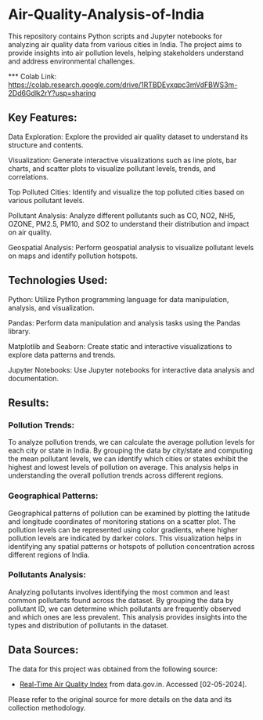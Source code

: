 # Air-Quality-Analysis-of-India
This repository contains Python scripts and Jupyter notebooks for analyzing air quality data from various cities in India. The project aims to provide insights into air pollution levels, helping stakeholders understand and address environmental challenges.

*** Colab Link: https://colab.research.google.com/drive/1RTBDEyxqpc3mVdFBWS3m-2Dd6Gdlk2rY?usp=sharing

## Key Features:
Data Exploration: Explore the provided air quality dataset to understand its structure and contents.

Visualization: Generate interactive visualizations such as line plots, bar charts, and scatter plots to visualize pollutant levels, trends, and correlations.

Top Polluted Cities: Identify and visualize the top polluted cities based on various pollutant levels.

Pollutant Analysis: Analyze different pollutants such as CO, NO2, NH5, OZONE, PM2.5, PM10, and SO2 to understand their distribution and impact on air quality.

Geospatial Analysis: Perform geospatial analysis to visualize pollutant levels on maps and identify pollution hotspots.

## Technologies Used:
Python: Utilize Python programming language for data manipulation, analysis, and visualization.

Pandas: Perform data manipulation and analysis tasks using the Pandas library.

Matplotlib and Seaborn: Create static and interactive visualizations to explore data patterns and trends.

Jupyter Notebooks: Use Jupyter notebooks for interactive data analysis and documentation.

## Results: 

### Pollution Trends:
To analyze pollution trends, we can calculate the average pollution levels for each city or state in India. By grouping the data by city/state and computing the mean pollutant levels, we can identify which cities or states exhibit the highest and lowest levels of pollution on average. This analysis helps in understanding the overall pollution trends across different regions.
### Geographical Patterns:
Geographical patterns of pollution can be examined by plotting the latitude and longitude coordinates of monitoring stations on a scatter plot. The pollution levels can be represented using color gradients, where higher pollution levels are indicated by darker colors. This visualization helps in identifying any spatial patterns or hotspots of pollution concentration across different regions of India.
### Pollutants Analysis:
Analyzing pollutants involves identifying the most common and least common pollutants found across the dataset. By grouping the data by pollutant ID, we can determine which pollutants are frequently observed and which ones are less prevalent. This analysis provides insights into the types and distribution of pollutants in the dataset.

## Data Sources:

The data for this project was obtained from the following source:

- [Real-Time Air Quality Index](https://data.gov.in/catalog/real-time-air-quality-index) from data.gov.in. Accessed [02-05-2024].

Please refer to the original source for more details on the data and its collection methodology.
